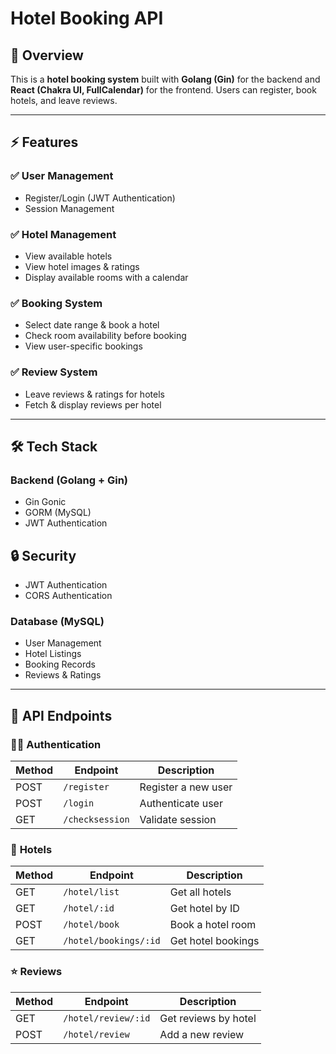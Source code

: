 # Hotel Booking API

## 📌 Overview
This is a **hotel booking system** built with **Golang (Gin)** for the backend and **React (Chakra UI, FullCalendar)** for the frontend. Users can register, book hotels, and leave reviews.

---

## ⚡ Features
### ✅ **User Management**
- Register/Login (JWT Authentication)
- Session Management

### ✅ **Hotel Management**
- View available hotels
- View hotel images & ratings
- Display available rooms with a calendar

### ✅ **Booking System**
- Select date range & book a hotel
- Check room availability before booking
- View user-specific bookings

### ✅ **Review System**
- Leave reviews & ratings for hotels
- Fetch & display reviews per hotel

---

## 🛠️ **Tech Stack**
### **Backend (Golang + Gin)**
- Gin Gonic
- GORM (MySQL)
- JWT Authentication

## 🔒 **Security**
- JWT Authentication
- CORS Authentication



### **Database (MySQL)**
- User Management
- Hotel Listings
- Booking Records
- Reviews & Ratings

---



## 📡 **API Endpoints**
### 🧑‍💻 **Authentication**
| Method | Endpoint        | Description            |
|--------|----------------|------------------------|
| POST   | `/register`     | Register a new user   |
| POST   | `/login`        | Authenticate user     |
| GET    | `/checksession` | Validate session      |

### 🏨 **Hotels**
| Method | Endpoint          | Description               |
|--------|------------------|---------------------------|
| GET    | `/hotel/list`     | Get all hotels           |
| GET    | `/hotel/:id`      | Get hotel by ID          |
| POST   | `/hotel/book`     | Book a hotel room        |
| GET    | `/hotel/bookings/:id` | Get hotel bookings |

### ⭐ **Reviews**
| Method | Endpoint            | Description            |
|--------|--------------------|------------------------|
| GET    | `/hotel/review/:id` | Get reviews by hotel  |
| POST   | `/hotel/review`     | Add a new review      |






